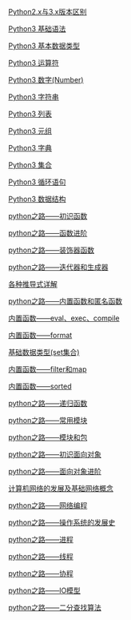 <a href="http://www.runoob.com/python/python-2x-3x.html">Python2.x与3.x版本区别</a>

<a href="http://www.runoob.com/python3/python3-basic-syntax.html">Python3 基础语法</a>

<a href="http://www.runoob.com/python3/python3-data-type.html">Python3 基本数据类型</a>

<a href="http://www.runoob.com/python3/python3-basic-operators.html">Python3 运算符</a>

<a href="http://www.runoob.com/python3/python3-number.html">Python3 数字(Number)</a>

<a href="http://www.runoob.com/python3/python3-string.html">Python3 字符串</a>

<a href="http://www.runoob.com/python3/python3-list.html">Python3 列表</a>

<a href="http://www.runoob.com/python3/python3-tuple.html">Python3 元组</a>

<a href="http://www.runoob.com/python3/python3-dictionary.html">Python3 字典</a>

<a href="http://www.runoob.com/python3/python3-set.html">Python3 集合</a>

<a href="http://www.runoob.com/python3/python3-loop.html">Python3 循环语句</a>

<a href="http://www.runoob.com/python3/python3-data-structure.html">Python3 数据结构</a>

<a href="http://www.cnblogs.com/Eva-J/articles/7125925.html">python之路——初识函数</a>

<a href="http://www.cnblogs.com/Eva-J/articles/7156261.html">python之路——函数进阶</a>

<a href="http://www.cnblogs.com/Eva-J/articles/7194277.html">python之路——装饰器函数</a>

<a href="http://www.cnblogs.com/Eva-J/articles/7213953.html">python之路——迭代器和生成器</a>

<a href="http://www.cnblogs.com/Eva-J/articles/7276796.html">各种推导式详解</a>

<a href="http://www.cnblogs.com/Eva-J/articles/7206498.html">python之路——内置函数和匿名函数</a>

<a href="http://www.cnblogs.com/Eva-J/articles/7266087.html">内置函数——eval、exec、compile</a>

<a href="http://www.cnblogs.com/Eva-J/articles/7266245.html">内置函数——format</a>

<a href="http://www.cnblogs.com/Eva-J/articles/6993515.html">基础数据类型(set集合)</a>

<a href="http://www.cnblogs.com/Eva-J/articles/7266192.html">内置函数——filter和map</a>

<a href="http://www.cnblogs.com/Eva-J/articles/7265992.html">内置函数——sorted</a>

<a href="http://www.cnblogs.com/Eva-J/articles/7205734.html">python之路——递归函数</a>

<a href="http://www.cnblogs.com/Eva-J/articles/7228075.html">python之路——常用模块</a>

<a href="http://www.cnblogs.com/Eva-J/articles/7292109.html">python之路——模块和包</a>

<a href="http://www.cnblogs.com/Eva-J/articles/7293890.html">python之路——初识面向对象</a>

<a href="http://www.cnblogs.com/Eva-J/articles/7351812.html">python之路——面向对象进阶</a>

<a href="http://www.cnblogs.com/Eva-J/articles/8066842.html">计算机网络的发展及基础网络概念</a>

<a href="http://www.cnblogs.com/Eva-J/articles/8244551.html">python之路——网络编程</a>

<a href="http://www.cnblogs.com/Eva-J/articles/8253521.html">python之路——操作系统的发展史</a>

<a href="http://www.cnblogs.com/Eva-J/articles/8253549.html">python之路——进程</a>

<a href="http://www.cnblogs.com/Eva-J/articles/8306047.html">python之路——线程</a>

<a href="http://www.cnblogs.com/Eva-J/articles/8324673.html">python之路——协程</a>

<a href="http://www.cnblogs.com/Eva-J/articles/8324837.html">python之路——IO模型</a>

<a href="http://www.cnblogs.com/Eva-J/articles/7197403.html">python之路——二分查找算法</a>



